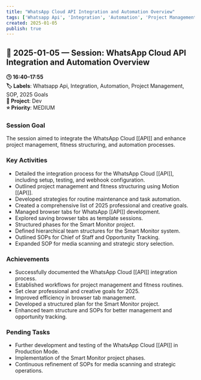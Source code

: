 ```yaml
---
title: "WhatsApp Cloud API Integration and Automation Overview"
tags: ['Whatsapp Api', 'Integration', 'Automation', 'Project Management', 'SOP', '2025 Goals']
created: 2025-01-05
publish: true
---
```


## 📅 2025-01-05 — Session: WhatsApp Cloud API Integration and Automation Overview

**🕒 16:40–17:55**  
**🏷️ Labels**: Whatsapp Api, Integration, Automation, Project Management, SOP, 2025 Goals  
**📂 Project**: Dev  
**⭐ Priority**: MEDIUM  


### Session Goal
The session aimed to integrate the WhatsApp Cloud [[API]] and enhance project management, fitness structuring, and automation processes.

### Key Activities
- Detailed the integration process for the WhatsApp Cloud [[API]], including setup, testing, and webhook configuration.
- Outlined project management and fitness structuring using Motion [[API]].
- Developed strategies for routine maintenance and task automation.
- Created a comprehensive list of 2025 professional and creative goals.
- Managed browser tabs for WhatsApp [[API]] development.
- Explored saving browser tabs as template sessions.
- Structured phases for the Smart Monitor project.
- Defined hierarchical team structures for the Smart Monitor system.
- Outlined SOPs for Chief of Staff and Opportunity Tracking.
- Expanded SOP for media scanning and strategic story selection.

### Achievements
- Successfully documented the WhatsApp Cloud [[API]] integration process.
- Established workflows for project management and fitness routines.
- Set clear professional and creative goals for 2025.
- Improved efficiency in browser tab management.
- Developed a structured plan for the Smart Monitor project.
- Enhanced team structure and SOPs for better management and opportunity tracking.

### Pending Tasks
- Further development and testing of the WhatsApp Cloud [[API]] in Production Mode.
- Implementation of the Smart Monitor project phases.
- Continuous refinement of SOPs for media scanning and strategic operations.
